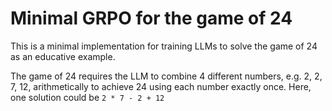 # Minimal GRPO for the game of 24

This is a minimal implementation for training LLMs to solve the game of 24 as an educative example.

The game of 24 requires the LLM to combine 4 different numbers, e.g. 2, 2, 7, 12, arithmetically to achieve 24 using each number exactly once.
Here, one solution could be `2 * 7 - 2 + 12`

